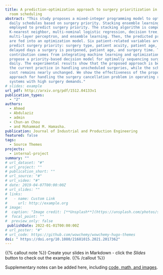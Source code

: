 ```yaml
---
title: A prediction-optimization approach to surgery prioritization in operating
  room scheduling
abstract: "This study proposes a mixed-integer programming model to optimize
  daily schedules based on surgery priority. Stacking ensemble learning is
  employed to predict surgery priority. The stacking algorithm is composed of
  K-nearest neighbor, multi-nominal logistic regression, decision tree,
  multi-layer perceptron, and ensemble learning. Then, the predicted priorities
  are fed into an optimization model. Six patient-related variables are used to
  predict surgery priority: surgery type, patient acuity, patient age, number of
  delayed days a surgery is postponed, patient age, and surgery time. The study
  contribution comes from integrating machine learning and optimization to
  propose a priority-based decision model for optimally sequencing surgeries
  daily. The experimental results show that the proposed approach is better than
  the current practice in handling unscheduled surgeries, while the scheduling
  cost remains nearly unchanged. We show the effectiveness of the proposed
  approach for handling the surgery cancellation problem in operating room
  systems with high surgery demands."
# slides: example
url_pdf: http://arxiv.org/pdf/1512.04133v1
publication_types:
  - "2"
authors:
  - Ahmed
  - Abdulaziz
  - admin
  - Chun-an Chou
  - and Mohammad M. Hamasha.
publication: Journal of Industrial and Production Engineering
featured: false
tags:
  - Source Themes
projects:
  - internal-project
summary: ""
# url_dataset: "#"
# url_project: ""
# publication_short: ""
# url_source: "#"
# url_video: "#"
# date: 2019-04-07T00:00:00Z
# url_slides: ""
# links:
#   - name: Custom Link
#     url: http://example.org
# image:
#  caption: "Image credit: [**Unsplash**](https://unsplash.com/photos/s9CC2SKySJM)"
#  focal_point: ""
#  preview_only: false
 publishDate: 2022-01-01T00:00:00Z
# url_poster: "#"
# url_code: https://github.com/wowchemy/wowchemy-hugo-themes
doi: " https://doi.org/10.1080/21681015.2021.2017362"
---
```


{{% callout note %}}
Create your slides in Markdown - click the *Slides* button to check out the example.
{{% /callout %}}

Supplementary notes can be added here, including [code, math, and images](https://wowchemy.com/docs/writing-markdown-latex/).
